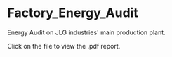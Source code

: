 # Factory_Energy_Audit
Energy Audit on JLG industries' main production plant.

Click on the file to view the .pdf report.
